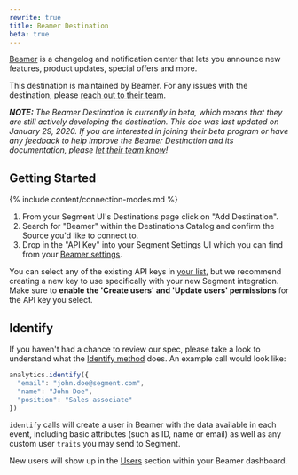 ```yaml
---
rewrite: true
title: Beamer Destination
beta: true
---
```


[Beamer](https://www.getbeamer.com/?utm_source=segmentio&utm_medium=docs&utm_campaign=partners) is a changelog and notification center that lets you announce new features, product updates, special offers and more.

This destination is maintained by Beamer. For any issues with the destination, please [reach out to their team](mailto:info@getbeamer.com).

_**NOTE:** The Beamer Destination is currently in beta, which means that they are still actively developing the destination. This doc was last updated on January 29, 2020. If you are interested in joining their beta program or have any feedback to help improve the Beamer Destination and its documentation, please [let  their team know](mailto:info@getbeamer.com)!_

## Getting Started

{% include content/connection-modes.md %}

1. From your Segment UI's Destinations page click on "Add Destination".
2. Search for "Beamer" within the Destinations Catalog and confirm the Source you'd like to connect to.
3. Drop in the "API Key" into your Segment Settings UI which you can find from your [Beamer settings](https://app.getbeamer.com/settings#api).

You can select any of the existing API keys in [your list](https://app.getbeamer.com/settings#api), but we recommend creating a new key to use specifically with your new Segment integration. Make sure to **enable the 'Create users' and 'Update users' permissions** for the API key you select.

## Identify

If you haven't had a chance to review our spec, please take a look to understand what the [Identify method](https://segment.com/docs/spec/identify/) does. An example call would look like:

```js
analytics.identify({
  "email": "john.doe@segment.com",
  "name": "John Doe",
  "position": "Sales associate"
})
```

`identify` calls will create a user in Beamer with the data available in each event, including basic attributes (such as ID, name or email) as well as any custom user `traits` you may send to Segment.

New users will show up in the [Users](https://app.getbeamer.com/users) section within your Beamer dashboard.
